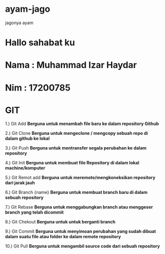# ayam-jago
jagonya ayam

# Hallo sahabat ku
# Nama : Muhammad Izar Haydar
# Nim	: 17200785

# GIT


1.) Git Add 
**Berguna untuk menambah file baru ke dalam repository Github**  

2.) Git Clone
**Berguna untuk mengeclone / mengcopy sebuah repo di dalam github ke lokal**

3.) Git Push
**Berguna untuk mentransfer segala perubahan ke dalam repository**

4.) Git Init
**Berguna untuk membuat file Repository di dalam lokal machine/komputer**

5.) Git Remot add
**Berguna untuk meremote/mengkoneksikan repository dari jarak jauh**

6.) Git Branch {name}
**Berguna untuk membuat branch baru di dalam sebuah repository**

7.) Git Rebase
**Berguna untuk menggabungkan branch atau menggeser branch yang telah dicommit**

8.) Git Chekout
**Berguna untuk untuk berganti branch**

9.) Git Commit
**Berguna untuk menyimoan perubahan yang sudah dibuat dalam suatu file atau folder ke dalam remote repository**

10.) Git Pull 
**Berguna untuk mengambil source code dari sebuah repository**
